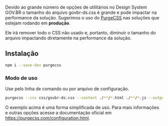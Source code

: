 Devido ao grande número de opções de utilitários no Design System GOV.BR o tamanho do arquivo govbr-ds.css é grande e pode impactar na performance da solução. Sugerimos o uso do [PurgeCSS](https://purgecss.com/) nas soluções que estejam rodando em **produção**.

Ele irá remover todo o CSS não usado e, portanto, diminuir o tamanho do arquivo impactando diretamente na performance da solução.

## Instalação

```bash
npm i --save-dev purgecss
```

### Modo de uso

Use pelo linha de comando ou por arquivo de configuração.

```bash
purgecss --css css/govbr-ds.css --content ./**/*.html ./**/*.js --output ./css
```

O exemplo acima é uma forma simplificada de uso. Para mais informações e outras opções acesse a documentação oficial em <https://purgecss.com/configuration.html>.
